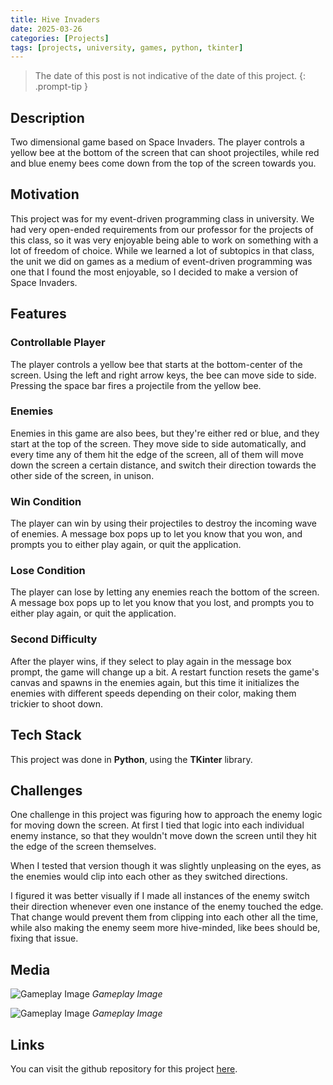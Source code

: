 ```yaml
---
title: Hive Invaders
date: 2025-03-26
categories: [Projects]
tags: [projects, university, games, python, tkinter]
---
```


> The date of this post is not indicative of the date of this project. 
{: .prompt-tip }

## Description 
Two dimensional game based on Space Invaders. The player controls a yellow bee at the bottom of the screen that can shoot projectiles, while red and blue enemy bees come down from the top of the screen towards you. 

## Motivation
This project was for my event-driven programming class in university. We had very open-ended requirements from our professor for the projects of this class, so it was very enjoyable being able to work on something with a lot of freedom of choice. While we learned a lot of subtopics in that class, the unit we did on games as a medium of event-driven programming was one that I found the most enjoyable, so I decided to make a version of Space Invaders.

## Features
### Controllable Player
The player controls a yellow bee that starts at the bottom-center of the screen. Using the left and right arrow keys, the bee can move side to side. Pressing the space bar fires a projectile from the yellow bee.
### Enemies
Enemies in this game are also bees, but they're either red or blue, and they start at the top of the screen. They move side to side automatically, and every time any of them hit the edge of the screen, all of them will move down the screen a certain distance, and switch their direction towards the other side of the screen, in unison. 
### Win Condition
The player can win by using their projectiles to destroy the incoming wave of enemies. A message box pops up to let you know that you won, and prompts you to either play again, or quit the application.
### Lose Condition
The player can lose by letting any enemies reach the bottom of the screen. A message box pops up to let you know that you lost, and prompts you to either play again, or quit the application. 
### Second Difficulty
After the player wins, if they select to play again in the message box prompt, the game will change up a bit. A restart function resets the game's canvas and spawns in the enemies again, but this time it initializes the enemies with different speeds depending on their color, making them trickier to shoot down.


## Tech Stack
This project was done in **Python**, using the **TKinter** library. 

## Challenges
One challenge in this project was figuring how to approach the enemy logic for moving down the screen. At first I tied that logic into each individual enemy instance, so that they wouldn't move down the screen until they hit the edge of the screen themselves.

When I tested that version though it was slightly unpleasing on the eyes, as the enemies would clip into each other as they switched directions. 

I figured it was better visually if I made all instances of the enemy switch their direction whenever even one instance of the enemy touched the edge. That change would prevent them from clipping into each other all the time, while also making the enemy seem more hive-minded, like bees should be, fixing that issue.

## Media
![Gameplay Image](../assets/lib/hive-invaders/hive_invaders_demo_0.png)
_Gameplay Image_

![Gameplay Image](../assets/lib/hive-invaders/hive_invaders_demo_1.png)
_Gameplay Image_

## Links
You can visit the github repository for this project [here](https://github.com/acortes8/hive_invaders/tree/main).
